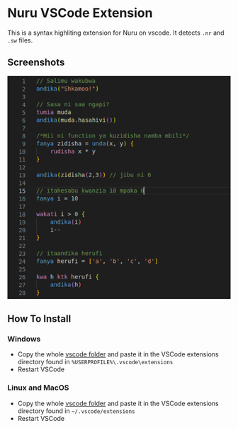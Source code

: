 # Nuru VSCode Extension

This is a syntax highliting extension for Nuru on vscode. It detects `.nr` and `.sw` files.

## Screenshots
<p align="center">
<img alt="Nuru Programming Language" src="assets/screenshot.png">
</p>

## How To Install

### Windows

- Copy the whole [vscode folder](https://github.com/AvicennaJr/Nuru/tree/main/extensions/vscode) and paste it in the VSCode extensions directory found in `%USERPROFILE%\.vscode\extensions`
- Restart VSCode

### Linux and MacOS

- Copy the whole [vscode folder](https://github.com/AvicennaJr/Nuru/tree/main/extensions/vscode) and paste it in the VSCode extensions directory found in `~/.vscode/extensions`
- Restart VSCode
